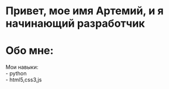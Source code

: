 <h1>Привет, мое имя Артемий, и я начинающий разработчик<h1>
   <h1>Обо мне:</h1>
   <p>Мои навыки: </br> 
      - python </br>
      - html5,css3,js </br></p>

